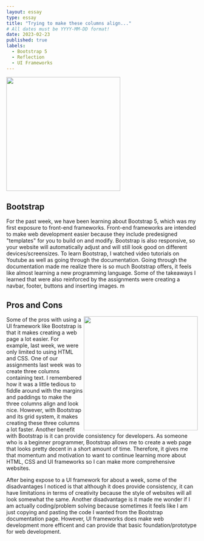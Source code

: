 ```yaml
---
layout: essay
type: essay
title: "Trying to make these columns align..."
# All dates must be YYYY-MM-DD format!
date: 2023-02-23
published: true
labels:
  - Bootstrap 5
  - Reflection
  - UI Frameworks
---
```


<img width="300px" class="rounded float-start pe-4" src="https://htmlburger.com/blog/wp-content/uploads/2021/02/lets-talk-about-bootstrap.png">

## Bootstrap 
For the past week, we have been learning about Bootstrap 5, which was my first exposure to front-end frameworks. Front-end frameworks are intended to make web development easier because they include predesigned "templates" for you to build on and modify. Bootstrap is also responsive, so your website will automatically adjust and will still look good on different devices/screensizes. To learn Bootstrap, I watched video tutorials on Youtube as well as going through the documentation. Going through the documentation made me realize there is so much Bootstrap offers, it feels like almost learning a new programming language. Some of the takeaways I learned that were also reinforced by the assignments were creating a navbar, footer, buttons and inserting images. 
m

## Pros and Cons
<img align="right" width="300px" src="https://roclogicmarketing.com/wp-content/uploads/2019/07/pros-and-cons.jpg">

Some of the pros with using a UI framework like Bootstrap is that it makes creating a web page a lot easier. For example, last week, we were only limited to using HTML and CSS. One of our assignments last week was to create three columns containing text. I remembered how it was a little tedious to fiddle around with the margins and paddings to make the three columns align and look nice. However, with Bootstrap and its grid system, it makes creating these three columns a lot faster. Another benefit with Bootstrap is it can provide consistency for developers. As someone who is a beginner programmer, Bootstrap allows me to create a web page that looks pretty decent in a short amount of time. Therefore, it gives me that momentum and motivation to want to continue learning more about HTML, CSS and UI frameworks so I can make more comprehensive websites. 

After being expose to a UI framework for about a week, some of the disadvantages I noticed is that although it does provide consistency, it can have limitations in terms of creativity because the style of websites will all look somewhat the same. Another disadvantage is it made me wonder if I am actually coding/problem solving because sometimes it feels like I am just copying and pasting the code I wanted from the Bootstrap documentation page. However, UI frameworks does make web development more efficent and can provide that basic foundation/prototype for web development. 


